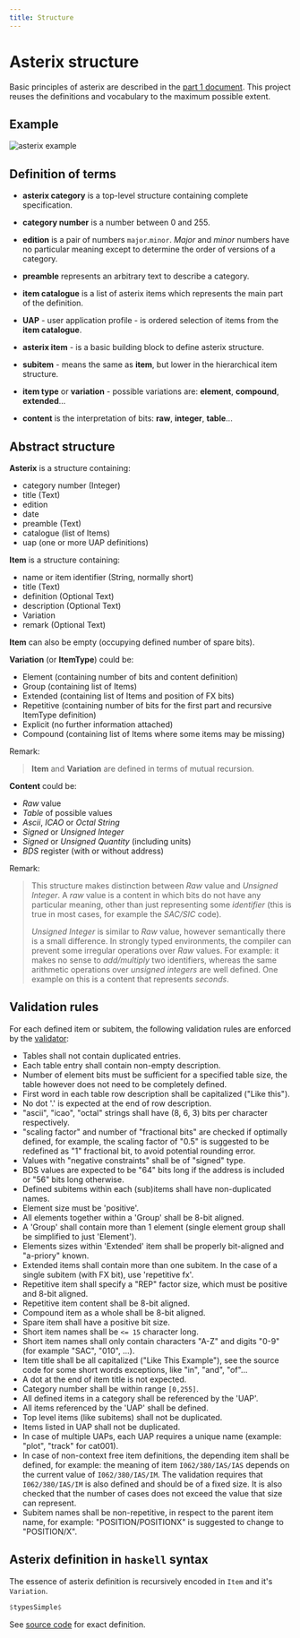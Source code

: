 ```yaml
---
title: Structure
---
```


# Asterix structure

Basic principles of asterix are described in the
[part 1 document](https://www.eurocontrol.int/publication/eurocontrol-specification-surveillance-data-exchange-part-i).
This project reuses the definitions and vocabulary to the maximum possible extent.

## Example

![asterix example](/images/asterix-example.svg.png)

## Definition of terms

* **asterix category** is a top-level structure containing complete specification.

* **category number** is a number between 0 and 255.

* **edition** is a pair of numbers `major`.`minor`. *Major* and *minor* numbers have no particular meaning
  except to determine the order of versions of a category.

* **preamble** represents an arbitrary text to describe a category.

* **item catalogue** is a list of asterix items which represents the main part of the definition.

* **UAP** - user application profile - is ordered selection of items from the **item catalogue**.

* **asterix item** - is a basic building block to define asterix structure.

* **subitem** - means the same as **item**, but lower in the hierarchical item structure.

* **item type** or **variation** - possible variations are: **element**, **compound**, **extended**...

* **content** is the interpretation of bits: **raw**, **integer**, **table**...

## Abstract structure

**Asterix** is a structure containing:

- category number (Integer)
- title (Text)
- edition
- date
- preamble (Text)
- catalogue (list of Items)
- uap (one or more UAP definitions)

**Item** is a structure containing:

- name or item identifier (String, normally short)
- title (Text)
- definition (Optional Text)
- description (Optional Text)
- Variation
- remark (Optional Text)

**Item** can also be empty (occupying defined number of spare bits).

**Variation** (or **ItemType**) could be:

- Element (containing number of bits and content definition)
- Group (containing list of Items)
- Extended (containing list of Items and position of FX bits)
- Repetitive (containing number of bits for the first part and recursive ItemType definition)
- Explicit (no further information attached)
- Compound (containing list of Items where some items may be missing)

Remark:

> **Item** and **Variation** are defined in terms of mutual recursion.

**Content** could be:

- *Raw* value
- *Table* of possible values
- *Ascii*, *ICAO* or *Octal String*
- *Signed* or *Unsigned Integer*
- *Signed* or *Unsigned Quantity* (including units)
- *BDS* register (with or without address)

Remark:

> This structure makes distinction between *Raw* value and *Unsigned Integer*.
> A *raw* value is a content in which bits do not have any particular meaning,
> other than just representing some *identifier* (this is true in most
> cases, for example the *SAC/SIC* code).
>
> *Unsigned Integer* is similar to *Raw* value, however semantically there is a
> small difference.
> In strongly typed environments, the compiler can prevent some irregular
> operations over *Raw* values. For example: it makes no sense to
> *add/multiply* two identifiers, whereas the same arithmetic operations over
> *unsigned integers* are well defined. One example on this is a content that
> represents *seconds*.

## Validation rules

For each defined item or subitem, the following validation rules are
enforced by the [validator](/tools.html):

- Tables shall not contain duplicated entries.
- Each table entry shall contain non-empty description.
- Number of element bits must be sufficient for a specified table size,
  the table however does not need to be completely defined.
- First word in each table row description shall be capitalized ("Like this").
- No dot '.' is expected at the end of row description.
- "ascii", "icao", "octal" strings shall have (8, 6, 3) bits per
  character respectively.
- "scaling factor" and number of "fractional bits" are checked if
  optimally defined, for example, the scaling factor of "0.5" is
  suggested to be redefined as "1" fractional bit, to avoid potential rounding error.
- Values with "negative constraints" shall be of "signed" type.
- BDS values are expected to be "64" bits long if the address is included or
  "56" bits long otherwise.
- Defined subitems within each (sub)items shall have non-duplicated names.
- Element size must be 'positive'.
- All elements together within a 'Group' shall be 8-bit aligned.
- A 'Group' shall contain more than 1 element
  (single element group shall be simplified to just 'Element').
- Elements sizes within 'Extended' item shall be properly bit-aligned
  and "a-priory" known.
- Extended items shall contain more than one subitem. In the case of
  a single subitem (with FX bit), use 'repetitive fx'.
- Repetitive item shall specify a "REP" factor size, which must
  be positive and 8-bit aligned.
- Repetitive item content shall be 8-bit aligned.
- Compound item as a whole shall be 8-bit aligned.
- Spare item shall have a positive bit size.
- Short item names shall be `<= 15` character long.
- Short item names shall only contain characters "A-Z" and digits "0-9"
  (for example "SAC", "010", ...).
- Item title shall be all capitalized ("Like This Example"), see the source
  code for some short words exceptions, like "in", "and", "of"...
- A dot at the end of item title is not expected.
- Category number shall be within range `[0,255]`.
- All defined items in a category shall be referenced by the 'UAP'.
- All items referenced by the 'UAP' shall be defined.
- Top level items (like subitems) shall not be duplicated.
- Items listed in UAP shall not be duplicated.
- In case of multiple UAPs, each UAP requires a unique name
  (example: "plot", "track" for cat001).
- In case of non-context free item definitions, the depending item
  shall be defined, for example: the meaning of item
  `I062/380/IAS/IAS` depends on the current value of `I062/380/IAS/IM`.
  The validation requires that `I062/380/IAS/IM` is also defined and
  should be of a fixed size. It is also checked that the number of cases does
  not exceed the value that size can represent.
- Subitem names shall be non-repetitive, in respect to the parent item name,
  for example: "POSITION/POSITIONX" is suggested to change to "POSITION/X".

## Asterix definition in `haskell` syntax

The essence of asterix definition is recursively encoded in `Item` and it's `Variation`.

```haskell
$typesSimple$
```

See [source code](https://github.com/zoranbosnjak/asterix-specs)
for exact definition.

